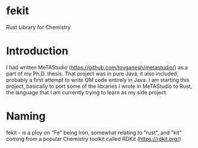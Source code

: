 # fekit
Rust Library for Chemistry

# Introduction
I had written MeTAStudio (https://github.com/tovganesh/metastudio/) as a part of my Ph.D. thesis. That project was in pure Java, it also included, probably a first attempt to write QM code entirely in Java. 
I am starting this project, basically to port some of the libraries I wrote in MeTAStudio to Rust, the language that I am currently trying to learn as my side project. 

# Naming
fekit - is a ploy on "Fe" being Iron, somewhat relating to "rust", and "kit" coming from a popular Chemistry toolkit called RDKit (https://rdkit.org/)
